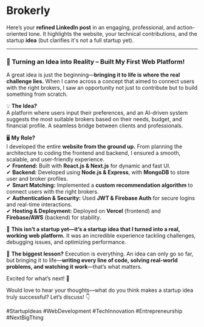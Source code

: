 # Brokerly
Here’s your **refined LinkedIn post** in an engaging, professional, and action-oriented tone. It highlights the website, your technical contributions, and the startup **idea** (but clarifies it's not a full startup yet).  

---

### **🚀 Turning an Idea into Reality – Built My First Web Platform!**  

A great idea is just the beginning—**bringing it to life is where the real challenge lies.** When I came across a concept that aimed to connect users with the right brokers, I saw an opportunity not just to contribute but to build something from scratch.  

💡 **The Idea?**  
A platform where users input their preferences, and an AI-driven system suggests the most suitable brokers based on their needs, budget, and financial profile. A seamless bridge between clients and professionals.  

🖥 **My Role?**  
I developed the entire **website from the ground up.** From planning the architecture to coding the frontend and backend, I ensured a smooth, scalable, and user-friendly experience.  
✔ **Frontend:** Built with **React.js & Next.js** for dynamic and fast UI.  
✔ **Backend:** Developed using **Node.js & Express**, with **MongoDB** to store user and broker profiles.  
✔ **Smart Matching:** Implemented a **custom recommendation algorithm** to connect users with the right brokers.  
✔ **Authentication & Security:** Used **JWT & Firebase Auth** for secure logins and real-time interactions.  
✔ **Hosting & Deployment:** Deployed on **Vercel** (frontend) and **Firebase/AWS** (backend) for stability.  

📌 **This isn’t a startup yet—it’s a startup idea that I turned into a real, working web platform.** It was an incredible experience tackling challenges, debugging issues, and optimizing performance.  

💭 **The biggest lesson?** Execution is everything. An idea can only go so far, but bringing it to life—**writing every line of code, solving real-world problems, and watching it work**—that’s what matters.  

Excited for what’s next! 🚀  

Would love to hear your thoughts—what do you think makes a startup idea truly successful? Let’s discuss! 👇  

#StartupIdeas #WebDevelopment #TechInnovation #Entrepreneurship #NextBigThing  
